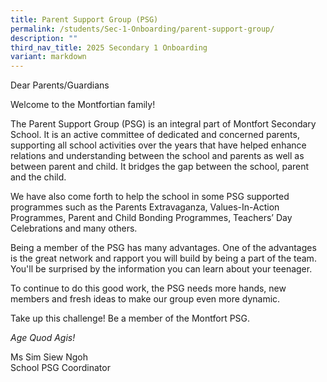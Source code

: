 ```yaml
---
title: Parent Support Group (PSG)
permalink: /students/Sec-1-Onboarding/parent-support-group/
description: ""
third_nav_title: 2025 Secondary 1 Onboarding
variant: markdown
---
```

Dear Parents/Guardians

Welcome to the Montfortian family!

The Parent Support Group (PSG) is an integral part of Montfort Secondary School. It is an active committee of dedicated and concerned parents, supporting all school activities over the years that have helped enhance relations and understanding between the school and parents as well as between parent and child. It bridges the gap between the school, parent and the child.

We have also come forth to help the school in some PSG supported programmes such as the Parents Extravaganza, Values-In-Action Programmes, Parent and Child Bonding Programmes, Teachers’ Day Celebrations and many others.

Being a member of the PSG has many advantages. One of the advantages is the great network and rapport you will build by being a part of the team. You'll be surprised by the information you can learn about your teenager.

To continue to do this good work, the PSG needs more hands, new members and fresh ideas to make our group even more dynamic.

Take up this challenge! Be a member of the Montfort PSG.&nbsp;



_Age Quod Agis!_

Ms Sim Siew Ngoh     
School PSG Coordinator